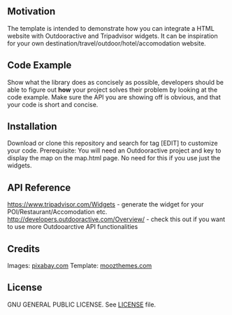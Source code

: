 ## Motivation

The template is intended to demonstrate how you can integrate a HTML website with Outdooractive and Tripadvisor widgets. It can be inspiration for your own destination/travel/outdoor/hotel/accomodation website.

## Code Example

Show what the library does as concisely as possible, developers should be able to figure out **how** your project solves their problem by looking at the code example. Make sure the API you are showing off is obvious, and that your code is short and concise.


## Installation

Download or clone this repository and search for tag [EDIT] to customize your code.
Prerequisite: You will need an Outdooractive project and key to display the map on the map.html page. No need for this if you use just the widgets. 

## API Reference

https://www.tripadvisor.com/Widgets - generate the widget for your POI/Restaurant/Accomodation etc.
http://developers.outdooractive.com/Overview/ - check this out if you want to use more Outdooarctive API functionalities

## Credits

Images: [pixabay.com](https://www.pixabay.com)
Template: [moozthemes.com](https://moozthemes.com)

## License

GNU GENERAL PUBLIC LICENSE. See [LICENSE](LICENSE) file.
